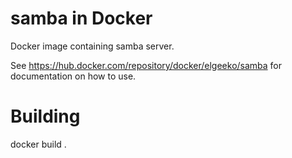 # samba in Docker
Docker image containing samba server.

See https://hub.docker.com/repository/docker/elgeeko/samba for
documentation on how to use.

# Building
docker build .
